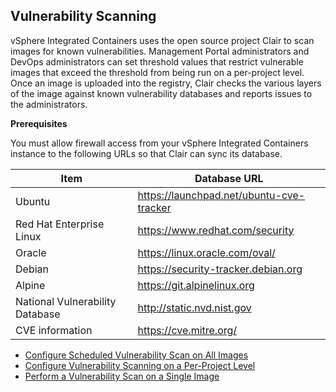 ## Vulnerability Scanning

vSphere Integrated Containers uses the open source project Clair to scan images for known vulnerabilities. Management Portal administrators and DevOps administrators can set threshold values that restrict vulnerable images that exceed the threshold from being run on a per-project level. Once an image is uploaded into the registry, Clair checks the various layers of the image against known vulnerability databases and reports issues to the administrators.

**Prerequisites**

You must allow firewall access from your vSphere Integrated Containers instance to the following URLs so that Clair can sync its database.

|Item|Database URL|
|---|---|
|Ubuntu |https://launchpad.net/ubuntu-cve-tracker|
|Red Hat Enterprise Linux |https://www.redhat.com/security|
|Oracle |https://linux.oracle.com/oval/|
|Debian |https://security-tracker.debian.org|
|Alpine |https://git.alpinelinux.org|
|National Vulnerability Database|http://static.nvd.nist.gov|
|CVE information| https://cve.mitre.org/|

* [Configure Scheduled Vulnerability Scan on All Images](configure_scheduled_vulnerability.md)
* [Configure Vulnerability Scanning on a Per-Project Level](configure_vulnerability_scanning_per_project.md)
* [Perform a Vulnerability Scan on a Single Image](perform_vulnerability_scan_single_image.md)
